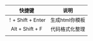 |      快捷键       |      说明      |
| :---------------: | :------------: |
| ！+ Shift + Enter | 生成html你模板 |
|  Alt + Shift + F  | 代码格式化整理 |
|                   |                |

